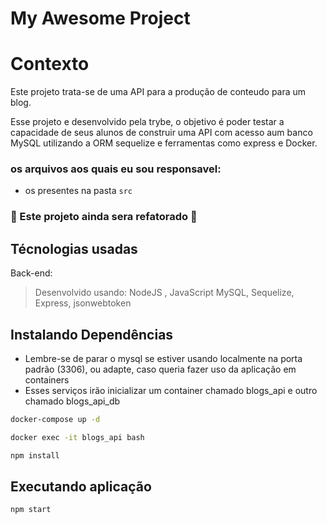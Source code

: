 # My Awesome Project

# Contexto
Este projeto trata-se de uma API para a produção de conteudo para um blog.

Esse projeto e desenvolvido pela trybe, o objetivo é poder testar a capacidade de seus alunos de construir uma API com acesso aum banco MySQL utilizando a ORM sequelize e ferramentas como express e Docker.

### os arquivos aos quais eu sou responsavel:
* os presentes na pasta `src`

### :construction: Este projeto ainda sera refatorado :construction:

## Técnologias usadas

Back-end:
> Desenvolvido usando: NodeJS , JavaScript MySQL, Sequelize, Express, jsonwebtoken 


## Instalando Dependências
  - Lembre-se de parar o mysql se estiver usando localmente na porta padrão (3306), ou adapte, caso queria fazer uso da aplicação em containers
  - Esses serviços irão inicializar um container chamado blogs_api e outro chamado blogs_api_db
```bash
docker-compose up -d
``` 
```bash
docker exec -it blogs_api bash
``` 
```bash
npm install
``` 

## Executando aplicação

  ```
  npm start
  ```

